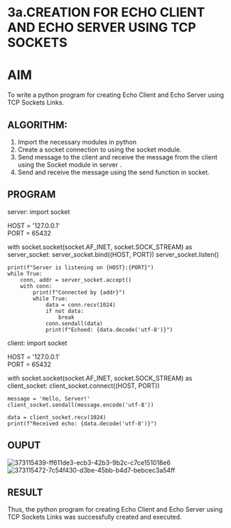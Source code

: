 # 3a.CREATION FOR ECHO CLIENT AND ECHO SERVER USING TCP SOCKETS
# AIM
To write a python program for creating Echo Client and Echo Server using TCP
Sockets Links.
## ALGORITHM:
1. Import the necessary modules in python
2. Create a socket connection to using the socket module.
3. Send message to the client and receive the message from the client using the Socket module in
 server .
4. Send and receive the message using the send function in socket.
## PROGRAM
server:
import socket

HOST = '127.0.0.1'  
PORT = 65432        

with socket.socket(socket.AF_INET, socket.SOCK_STREAM) as server_socket:
    server_socket.bind((HOST, PORT))
    server_socket.listen()

    print(f"Server is listening on {HOST}:{PORT}")
    while True:
        conn, addr = server_socket.accept()
        with conn:
            print(f"Connected by {addr}")
            while True:
                data = conn.recv(1024)
                if not data:
                    break
                conn.sendall(data)
                print(f"Echoed: {data.decode('utf-8')}")
client:
import socket

HOST = '127.0.0.1'  
PORT = 65432  

with socket.socket(socket.AF_INET, socket.SOCK_STREAM) as client_socket:
    client_socket.connect((HOST, PORT))

    message = 'Hello, Server!'
    client_socket.sendall(message.encode('utf-8'))

    data = client_socket.recv(1024)
    print(f"Received echo: {data.decode('utf-8')}")
## OUPUT
![373115439-ff611de3-ecb3-42b3-9b2c-c7ce151018e6](https://github.com/user-attachments/assets/e0ebadc4-feda-468a-a342-ec4eff7c75be)
![373115472-7c54f430-d3be-45bb-b4d7-bebcec3a54ff](https://github.com/user-attachments/assets/d89e2193-e0e4-4d7d-b9c8-ec518fc61f17)

## RESULT
Thus, the python program for creating Echo Client and Echo Server using TCP Sockets Links was successfully created and executed.
